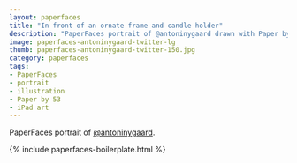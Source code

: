 ```yaml
---
layout: paperfaces
title: "In front of an ornate frame and candle holder"
description: "PaperFaces portrait of @antoninygaard drawn with Paper by 53 on an iPad."
image: paperfaces-antoninygaard-twitter-lg
thumb: paperfaces-antoninygaard-twitter-150.jpg
category: paperfaces
tags: 
- PaperFaces
- portrait
- illustration
- Paper by 53
- iPad art
---
```


PaperFaces portrait of [@antoninygaard](http://twitter.com/antoninygaard).

{% include paperfaces-boilerplate.html %}